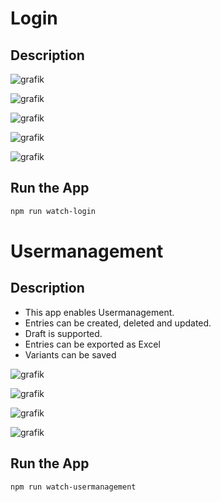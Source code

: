 # Login

## Description


![grafik](https://github.com/user-attachments/assets/71ad0eca-13dc-4dce-82c6-f23fc5e303aa)

![grafik](https://github.com/user-attachments/assets/bf997b74-fa13-40c0-9cad-0c8fa647f1d5)

![grafik](https://github.com/user-attachments/assets/8a38be4c-9708-4444-8ec9-50f61641e52c)

![grafik](https://github.com/user-attachments/assets/211101d7-0027-4ac2-9b6f-2a7c6cf2a8d6)

![grafik](https://github.com/user-attachments/assets/cc8cc4e6-5470-436b-9435-6d883add32ea)






## Run the App

```sh
npm run watch-login
```


# Usermanagement

## Description

- This app enables Usermanagement.
- Entries can be created, deleted and updated. 
- Draft is supported.
- Entries can be exported as Excel
- Variants can be saved

![grafik](https://github.com/user-attachments/assets/4016bb41-b6cd-4389-bb13-ac02fae0aa42)

![grafik](https://github.com/user-attachments/assets/779ca2ae-4d47-48ea-bd27-44998f96bd53)

![grafik](https://github.com/user-attachments/assets/51e814f8-d953-40a9-8dae-bfbe75513c86)

![grafik](https://github.com/user-attachments/assets/75754721-6e41-4847-8805-2c119c27f642)



## Run the App

```sh
npm run watch-usermanagement
```
